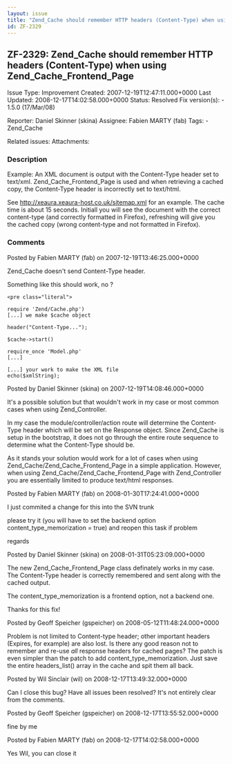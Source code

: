 ```yaml
---
layout: issue
title: "Zend_Cache should remember HTTP headers (Content-Type) when using Zend_Cache_Frontend_Page"
id: ZF-2329
---
```


ZF-2329: Zend\_Cache should remember HTTP headers (Content-Type) when using Zend\_Cache\_Frontend\_Page
-------------------------------------------------------------------------------------------------------

 Issue Type: Improvement Created: 2007-12-19T12:47:11.000+0000 Last Updated: 2008-12-17T14:02:58.000+0000 Status: Resolved Fix version(s): - 1.5.0 (17/Mar/08)
 
 Reporter:  Daniel Skinner (skina)  Assignee:  Fabien MARTY (fab)  Tags: - Zend\_Cache
 
 Related issues: 
 Attachments: 
### Description

Example: An XML document is output with the Content-Type header set to text/xml. Zend\_Cache\_Frontend\_Page is used and when retrieving a cached copy, the Content-Type header is incorrectly set to text/html.

See <http://xeaura.xeaura-host.co.uk/sitemap.xml> for an example. The cache time is about 15 seconds. Initiall you will see the document with the correct content-type (and correctly formatted in Firefox), refreshing will give you the cached copy (wrong content-type and not formatted in Firefox).

 

 

### Comments

Posted by Fabien MARTY (fab) on 2007-12-19T13:46:25.000+0000

Zend\_Cache doesn't send Content-Type header.

Something like this should work, no ?

 
    <pre class="literal"> 
    
    require 'Zend/Cache.php')
    [...] we make $cache object
    
    header("Content-Type...");
    
    $cache->start()
    
    require_once 'Model.php'
    [...]
    
    [...] your work to make the XML file
    echo($xmlString);
    


 

 

Posted by Daniel Skinner (skina) on 2007-12-19T14:08:46.000+0000

It's a possible solution but that wouldn't work in my case or most common cases when using Zend\_Controller.

In my case the module/controller/action route will determine the Content-Type header which will be set on the Response object. Since Zend\_Cache is setup in the bootstrap, it does not go through the entire route sequence to determine what the Content-Type should be.

As it stands your solution would work for a lot of cases when using Zend\_Cache/Zend\_Cache\_Frontend\_Page in a simple application. However, when using Zend\_Cache/Zend\_Cache\_Frontend\_Page with Zend\_Controller you are essentially limited to produce text/html responses.

 

 

Posted by Fabien MARTY (fab) on 2008-01-30T17:24:41.000+0000

I just commited a change for this into the SVN trunk

please try it (you will have to set the backend option content\_type\_memorization = true) and reopen this task if problem

regards

 

 

Posted by Daniel Skinner (skina) on 2008-01-31T05:23:09.000+0000

The new Zend\_Cache\_Frontend\_Page class definately works in my case. The Content-Type header is correctly remembered and sent along with the cached output.

The content\_type\_memorization is a frontend option, not a backend one.

Thanks for this fix!

 

 

Posted by Geoff Speicher (gspeicher) on 2008-05-12T11:48:24.000+0000

Problem is not limited to Content-type header; other important headers (Expires, for example) are also lost. Is there any good reason not to remember and re-use _all_ response headers for cached pages? The patch is even simpler than the patch to add content\_type\_memorization. Just save the entire headers\_list() array in the cache and spit them all back.

 

 

Posted by Wil Sinclair (wil) on 2008-12-17T13:49:32.000+0000

Can I close this bug? Have all issues been resolved? It's not entirely clear from the comments.

 

 

Posted by Geoff Speicher (gspeicher) on 2008-12-17T13:55:52.000+0000

fine by me

 

 

Posted by Fabien MARTY (fab) on 2008-12-17T14:02:58.000+0000

Yes Wil, you can close it

 

 
